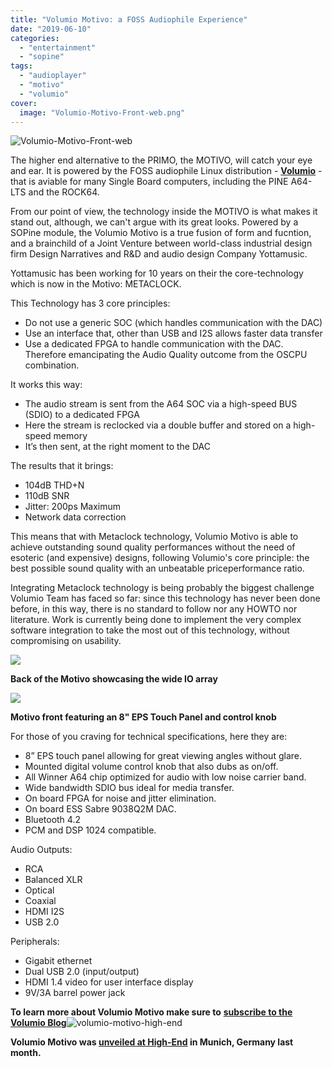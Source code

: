 ```yaml
---
title: "Volumio Motivo: a FOSS Audiophile Experience"
date: "2019-06-10"
categories: 
  - "entertainment"
  - "sopine"
tags: 
  - "audioplayer"
  - "motivo"
  - "volumio"
cover: 
  image: "Volumio-Motivo-Front-web.png"
---
```


![Volumio-Motivo-Front-web](/blog/images/Volumio-Motivo-Front-web.png "Volumio-Motivo-Front-web")

The higher end alternative to the PRIMO, the MOTIVO, will catch your eye and ear. It is powered by the FOSS audiophile Linux distribution - **[Volumio](https://volumio.org/)** \- that is aviable for many Single Board computers, including the PINE A64-LTS and the ROCK64.

From our point of view, the technology inside the MOTIVO is what makes it stand out, although, we can't argue with its great looks. Powered by a SOPine module, the Volumio Motivo is a true fusion of form and fucntion, and a brainchild of a Joint Venture between world-class industrial design firm Design Narratives and R&D and audio design Company Yottamusic.

Yottamusic has been working for 10 years on their the core-technology which is now in the Motivo: METACLOCK.

This Technology has 3 core principles:

- Do not use a generic SOC (which handles communication with the DAC)
- Use an interface that, other than USB and I2S allows faster data transfer
- Use a dedicated FPGA to handle communication with the DAC. Therefore emancipating the Audio Quality outcome from the OSCPU combination.

It works this way:

- The audio stream is sent from the A64 SOC via a high-speed BUS (SDIO) to a dedicated FPGA
- Here the stream is reclocked via a double buffer and stored on a high-speed memory
- It’s then sent, at the right moment to the DAC

The results that it brings:

- 104dB THD+N
- 110dB SNR
- Jitter: 200ps Maximum
- Network data correction

This means that with Metaclock technology, Volumio Motivo is able to achieve outstanding sound quality performances without the need of esoteric (and expensive) designs, following Volumio's core principle: the best possible sound quality with an unbeatable priceperformance ratio.

Integrating Metaclock technology is being probably the biggest challenge Volumio Team has faced so far: since this technology has never been done before, in this way, there is no standard to follow nor any HOWTO nor literature. Work is currently being done to implement the very complex software integration to take the most out of this technology, without compromising on usability.

![](/blog/images/SOPINE-A64-Audio-Streamer-Large.jpg)

**Back of the Motivo showcasing the wide IO array**

![](/blog/images/Volumio-Motivo-Large.jpg)

**Motivo front featuring an 8" EPS Touch Panel and control knob**

For those of you craving for technical specifications, here they are:

- 8” EPS touch panel allowing for great viewing angles without glare.
- Mounted digital volume control knob that also dubs as on/off.
- All Winner A64 chip optimized for audio with low noise carrier band.
- Wide bandwidth SDIO bus ideal for media transfer.  
- On board FPGA for noise and jitter elimination.
- On board ESS Sabre 9038Q2M DAC.
- Bluetooth 4.2
- PCM and DSP 1024 compatible.

Audio Outputs:

- RCA
- Balanced XLR
- Optical
- Coaxial
- HDMI I2S
- USB 2.0

Peripherals:

- Gigabit ethernet
- Dual USB 2.0 (input/output)
- HDMI 1.4 video for user interface display
- 9V/3A barrel power jack

**To learn more about Volumio Motivo make sure to** [**subscribe to the Volumio Blog**](https://volumio.org/)![volumio-motivo-high-end](/blog/images/volumio-motivo-high-end.jpg "volumio-motivo-high-end")

**Volumio Motivo was [unveiled at High-End](https://volumio.org/meet-us-in-munich-high-end-2019/) in Munich, Germany last month.**
